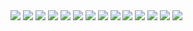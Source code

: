 <image src='Project-2/Project-2-01.png'/>
<image src='Project-2/Project-2-02.png'/>
<image src='Project-2/Project-2-03.png'/>
<image src='Project-2/Project-2-04.png'/>
<image src='Project-2/Project-2-05.png'/>
<image src='Project-2/Project-2-06.png'/>
<image src='Project-2/Project-2-07.png'/>
<image src='Project-2/Project-2-08.png'/>
<image src='Project-2/Project-2-09.png'/>
<image src='Project-2/Project-2-10.png'/>
<image src='Project-2/Project-2-11.png'/>
<image src='Project-2/Project-2-12.png'/>
<image src='Project-2/Project-2-13.png'/>
<image src='Project-2/Project-2-014.png'/>

